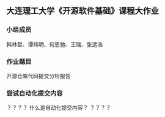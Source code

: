 ## 大连理工大学《开源软件基础》课程大作业

### 小组成员

韩林哲、谭炜明、何恩驰、王瑞、张远浩

### 作业题目

开源仓库代码提交分析报告

### 尝试自动化提交内容

？？？？
什么是自动化提交内容？
？？？？
